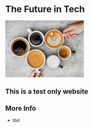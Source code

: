 # The Future in Tech

<img src="./images/coffee.jpg" width="250">

This is a test only website 
---
## More Info
- tbd
